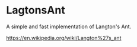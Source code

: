 # LagtonsAnt

A simple and fast implementation of Langton's Ant.

https://en.wikipedia.org/wiki/Langton%27s_ant